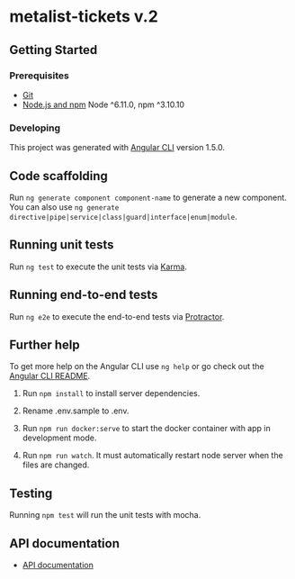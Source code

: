 # metalist-tickets v.2
## Getting Started

### Prerequisites

- [Git](https://git-scm.com/)
- [Node.js and npm](nodejs.org) Node ^6.11.0, npm ^3.10.10

### Developing

This project was generated with [Angular CLI](https://github.com/angular/angular-cli) version 1.5.0.

## Code scaffolding

Run `ng generate component component-name` to generate a new component. You can also use `ng generate directive|pipe|service|class|guard|interface|enum|module`.

## Running unit tests

Run `ng test` to execute the unit tests via [Karma](https://karma-runner.github.io).

## Running end-to-end tests

Run `ng e2e` to execute the end-to-end tests via [Protractor](http://www.protractortest.org/).

## Further help

To get more help on the Angular CLI use `ng help` or go check out the [Angular CLI README](https://github.com/angular/angular-cli/blob/master/README.md).


1. Run `npm install` to install server dependencies.

2. Rename .env.sample to .env.

3. Run `npm run docker:serve` to start the docker container with app in development mode.

4. Run `npm run watch`. It must automatically restart node server when the files are changed.

## Testing

Running `npm test` will run the unit tests with mocha.

## API documentation
- [API documentation](./docs/api.md)
